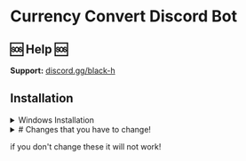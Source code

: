 # Currency Convert Discord Bot

## 🆘 Help 🆘

**Support:** [discord.gg/black-h](https://discord.gg/black-h)

## Installation

<details>
<summary>Windows Installation</summary>
<br>

1. Install [Node.js](https://nodejs.org/en) [ 1.16.6+ ]
2. Install [Visual Studio Code](https://code.visualstudio.com/)
```bash
3. Download this Project
4. npm init
5. npm i discord.js@13
6. npm i canvas
7. npm i node-fetch
6. node .
```

and done!
</details>

<details>
<summary># Changes that you have to change!</summary>
<br>
```js
13. const prefix = "!" // Default prefix is ! , change it however you like```
<br>
```js
66. client.login("yourbottoken") // Change this and add your bot token
```
</details>

if you don't change these it will not work!
